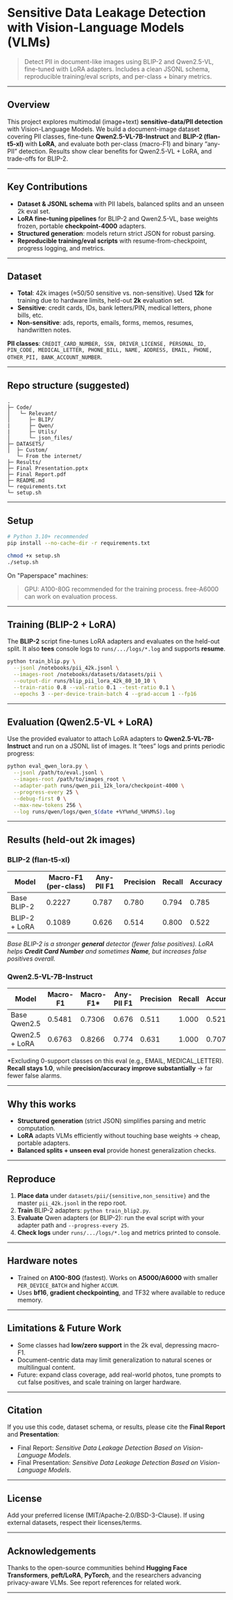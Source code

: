 # Sensitive Data Leakage Detection with Vision-Language Models (VLMs)

> Detect PII in document-like images using BLIP-2 and Qwen2.5-VL, fine-tuned with LoRA adapters. Includes a clean JSONL schema, reproducible training/eval scripts, and per-class + binary metrics. &#x20;

---

## Overview

This project explores multimodal (image+text) **sensitive-data/PII detection** with Vision-Language Models. We build a document-image dataset covering PII classes, fine-tune **Qwen2.5-VL-7B-Instruct** and **BLIP-2 (flan-t5-xl)** with **LoRA**, and evaluate both per-class (macro-F1) and binary “any-PII” detection. Results show clear benefits for Qwen2.5-VL + LoRA, and trade-offs for BLIP-2. &#x20;

---

## Key Contributions

* **Dataset & JSONL schema** with PII labels, balanced splits and an unseen 2k eval set.&#x20;
* **LoRA fine-tuning pipelines** for BLIP-2 and Qwen2.5-VL, base weights frozen, portable **checkpoint-4000** adapters.&#x20;
* **Structured generation**: models return strict JSON for robust parsing.&#x20;
* **Reproducible training/eval scripts** with resume-from-checkpoint, progress logging, and metrics.&#x20;

---

## Dataset

* **Total**: 42k images (≈50/50 sensitive vs. non-sensitive). Used **12k** for training due to hardware limits, held-out **2k** evaluation set.
* **Sensitive**: credit cards, IDs, bank letters/PIN, medical letters, phone bills, etc.
* **Non-sensitive**: ads, reports, emails, forms, memos, resumes, handwritten notes.

**PII classes**: `CREDIT_CARD_NUMBER, SSN, DRIVER_LICENSE, PERSONAL_ID, PIN_CODE, MEDICAL_LETTER, PHONE_BILL, NAME, ADDRESS, EMAIL, PHONE, OTHER_PII, BANK_ACCOUNT_NUMBER`.&#x20;

---

## Repo structure (suggested)

```
.
├─ Code/
│   └─ Relevant/
│      ├─ BLIP/
|      ├─ Qwen/
|      ├─ Utils/
│      └─ json_files/
├─ DATASETS/
│  ├─ Custom/
   └─ From the internet/
├─ Results/
├─ Final Presentation.pptx
├─ Final Report.pdf
├─ README.md
└─ requirements.txt
└─ setup.sh
```

---

## Setup

```bash
# Python 3.10+ recommended
pip install --no-cache-dir -r requirements.txt

chmod +x setup.sh
./setup.sh
```

On "Paperspace" machines:
> GPU: A100-80G recommended for the training process.
> free-A6000 can work on evaluation process. 

---

## Training (BLIP-2 + LoRA)

The **BLIP-2** script fine-tunes LoRA adapters and evaluates on the held-out split. It also **tees** console logs to `runs/.../logs/*.log` and supports **resume**.

```bash
python train_blip.py \
  --jsonl /notebooks/pii_42k.jsonl \
  --images-root /notebooks/datasets/datasets/pii \
  --output-dir runs/blip_pii_lora_42k_80_10_10 \
  --train-ratio 0.8 --val-ratio 0.1 --test-ratio 0.1 \
  --epochs 3 --per-device-train-batch 4 --grad-accum 1 --fp16
```

---

## Evaluation (Qwen2.5-VL + LoRA)

Use the provided evaluator to attach LoRA adapters to **Qwen2.5-VL-7B-Instruct** and run on a JSONL list of images. It “tees” logs and prints periodic progress:

```bash
python eval_qwen_lora.py \
  --jsonl /path/to/eval.jsonl \
  --images-root /path/to/images_root \
  --adapter-path runs/qwen_pii_12k_lora/checkpoint-4000 \
  --progress-every 25 \
  --debug-first 0 \
  --max-new-tokens 256 \
  --log runs/qwen/logs/qwen_$(date +%Y%m%d_%H%M%S).log
```

---

## Results (held-out 2k images)

### BLIP-2 (flan-t5-xl)

| Model         | Macro-F1 (per-class) | Any-PII F1 | Precision | Recall | Accuracy |
| ------------- | -------------------- | ---------- | --------- | ------ | -------- |
| Base BLIP-2   | 0.2227               | 0.787      | 0.780     | 0.794  | 0.785    |
| BLIP-2 + LoRA | 0.1089               | 0.626      | 0.514     | 0.800  | 0.522    |

*Base BLIP-2 is a stronger **general** detector (fewer false positives). LoRA helps **Credit Card Number** and sometimes **Name**, but increases false positives overall.*&#x20;

### Qwen2.5-VL-7B-Instruct

| Model          | Macro-F1 | Macro-F1\* | Any-PII F1 | Precision | Recall | Accuracy |
| -------------- | -------- | ---------- | ---------- | --------- | ------ | -------- |
| Base Qwen2.5   | 0.5481   | 0.7306     | 0.676      | 0.511     | 1.000  | 0.521    |
| Qwen2.5 + LoRA | 0.6763   | 0.8266     | 0.774      | 0.631     | 1.000  | 0.707    |

\*Excluding 0-support classes on this eval (e.g., EMAIL, MEDICAL\_LETTER). **Recall stays 1.0**, while **precision/accuracy improve substantially** → far fewer false alarms. &#x20;

---

## Why this works

* **Structured generation** (strict JSON) simplifies parsing and metric computation.
* **LoRA** adapts VLMs efficiently without touching base weights → cheap, portable adapters.
* **Balanced splits + unseen eval** provide honest generalization checks.&#x20;

---

## Reproduce

1. **Place data** under `datasets/pii/{sensitive,non_sensitive}` and the master `pii_42k.jsonl` in the repo root.
2. **Train** BLIP-2 adapters: `python train_blip2.py`.
3. **Evaluate** Qwen adapters (or BLIP-2): run the eval script with your adapter path and `--progress-every 25`.
4. **Check logs** under `runs/.../logs/*.log` and metrics printed to console.

---

## Hardware notes

* Trained on **A100-80G** (fastest). Works on **A5000/A6000** with smaller `PER_DEVICE_BATCH` and higher `ACCUM`.
* Uses **bf16**, **gradient checkpointing**, and TF32 where available to reduce memory.&#x20;

---

## Limitations & Future Work

* Some classes had **low/zero support** in the 2k eval, depressing macro-F1.
* Document-centric data may limit generalization to natural scenes or multilingual content.
* Future: expand class coverage, add real-world photos, tune prompts to cut false positives, and scale training on larger hardware.&#x20;

---

## Citation

If you use this code, dataset schema, or results, please cite the **Final Report** and **Presentation**:

* Final Report: *Sensitive Data Leakage Detection Based on Vision-Language Models*.&#x20;
* Final Presentation: *Sensitive Data Leakage Detection Based on Vision-Language Models*.&#x20;

---

## License

Add your preferred license (MIT/Apache-2.0/BSD-3-Clause). If using external datasets, respect their licenses/terms.

---

## Acknowledgements

Thanks to the open-source communities behind **Hugging Face Transformers**, **peft/LoRA**, **PyTorch**, and the researchers advancing privacy-aware VLMs. See report references for related work.&#x20;

---

